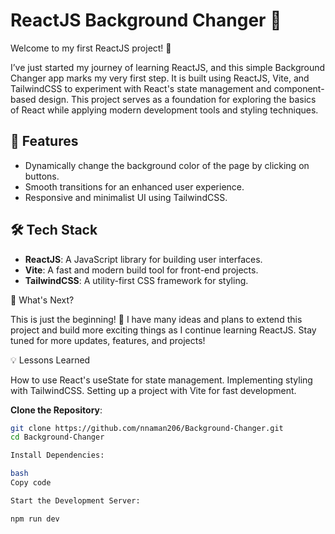 # ReactJS Background Changer 🌈

Welcome to my first ReactJS project! 🎉  

I’ve just started my journey of learning ReactJS, and this simple Background Changer app marks my very first step. It is built using ReactJS, Vite, and TailwindCSS to experiment with React's state management and component-based design. This project serves as a foundation for exploring the basics of React while applying modern development tools and styling techniques.

## 🚀 Features
- Dynamically change the background color of the page by clicking on buttons.
- Smooth transitions for an enhanced user experience.
- Responsive and minimalist UI using TailwindCSS.

## 🛠️ Tech Stack
- **ReactJS**: A JavaScript library for building user interfaces.
- **Vite**: A fast and modern build tool for front-end projects.
- **TailwindCSS**: A utility-first CSS framework for styling.



🎯 What's Next?

This is just the beginning! 🚀
I have many ideas and plans to extend this project and build more exciting things as I continue learning ReactJS. Stay tuned for more updates, features, and projects!

💡 Lessons Learned

How to use React's useState for state management.
Implementing styling with TailwindCSS.
Setting up a project with Vite for fast development.

 **Clone the Repository**:
   ```bash
   git clone https://github.com/nnaman206/Background-Changer.git
   cd Background-Changer

Install Dependencies:

bash
Copy code

Start the Development Server:

npm run dev





